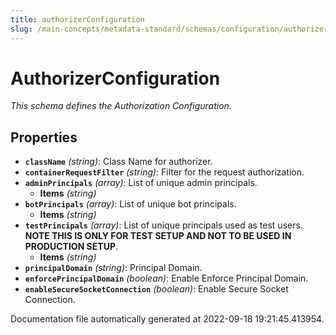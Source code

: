 ```yaml
---
title: authorizerConfiguration
slug: /main-concepts/metadata-standard/schemas/configuration/authorizerconfiguration
---
```


# AuthorizerConfiguration

*This schema defines the Authorization Configuration.*

## Properties

- **`className`** *(string)*: Class Name for authorizer.
- **`containerRequestFilter`** *(string)*: Filter for the request authorization.
- **`adminPrincipals`** *(array)*: List of unique admin principals.
  - **Items** *(string)*
- **`botPrincipals`** *(array)*: List of unique bot principals.
  - **Items** *(string)*
- **`testPrincipals`** *(array)*: List of unique principals used as test users. **NOTE THIS IS ONLY FOR TEST SETUP AND NOT TO BE USED IN PRODUCTION SETUP**.
  - **Items** *(string)*
- **`principalDomain`** *(string)*: Principal Domain.
- **`enforcePrincipalDomain`** *(boolean)*: Enable Enforce Principal Domain.
- **`enableSecureSocketConnection`** *(boolean)*: Enable Secure Socket Connection.


Documentation file automatically generated at 2022-09-18 19:21:45.413954.
